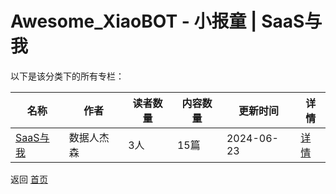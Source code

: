 # Awesome_XiaoBOT - 小报童 | SaaS与我

以下是该分类下的所有专栏：

| 名称 | 作者 | 读者数量 | 内容数量 | 更新时间 | 详情 |
|------|------|----------|----------|----------|------|
| [SaaS与我](https://xiaobot.net/p/saas?refer=0b133df9-27dc-423b-8101-639049001c13) | 数据人杰森 | 3人 | 15篇 |  2024-06-23 | [详情](../data/saas.md) |


返回 [首页](../README.md)
